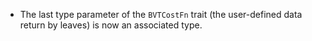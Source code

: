 

* The last type parameter of the `BVTCostFn` trait (the user-defined data
  return by leaves) is now an associated type.
